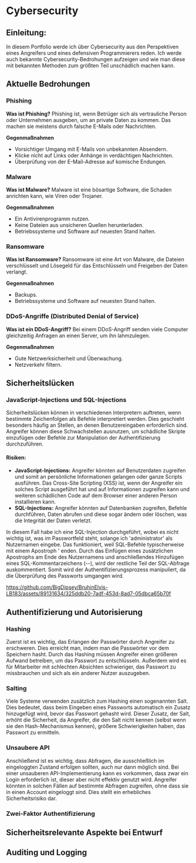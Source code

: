 # Cybersecurity

## Einleitung:
In diesem Portfolio werde ich über Cybersecurity aus den Perspektiven eines Angreifers und eines defensiven Programmierers reden. Ich werde auch bekannte Cybersecurity-Bedrohungen aufzeigen und wie man diese mit bekannten Methoden zum größten Teil unschädlich machen kann.

## Aktuelle Bedrohungen

### Phishing
**Was ist Phishing?**
Phishing ist, wenn Betrüger sich als vertrauliche Person oder Unternehmen ausgeben, um an private Daten zu kommen. Das machen sie meistens durch falsche E-Mails oder Nachrichten.

**Gegenmaßnahmen**
- Vorsichtiger Umgang mit E-Mails von unbekannten Absendern.
- Klicke nicht auf Links oder Anhänge in verdächtigen Nachrichten.
- Überprüfung von der E-Mail-Adresse auf komische Endungen.

### Malware
**Was ist Malware?**
Malware ist eine bösartige Software, die Schaden anrichten kann, wie Viren oder Trojaner.

**Gegenmaßnahmen**
- Ein Antivirenprogramm nutzen.
- Keine Dateien aus unsicheren Quellen herunterladen.
- Betriebssysteme und Software auf neuesten Stand halten.

### Ransomware
**Was ist Ransomware?**
Ransomware ist eine Art von Malware, die Dateien verschlüsselt und Lösegeld für das Entschlüsseln und Freigeben der Daten verlangt.

**Gegenmaßnahmen**
- Backups.
- Betriebssysteme und Software auf neuesten Stand halten.

### DDoS-Angriffe (Distributed Denial of Service)
**Was ist ein DDoS-Angriff?**
Bei einem DDoS-Angriff senden viele Computer gleichzeitig Anfragen an einen Server, um ihn lahmzulegen.

**Gegenmaßnahmen**
- Gute Netzwerksicherheit und Überwachung.
- Netzverkehr filtern.

## Sicherheitslücken
### JavaScript-Injections und SQL-Injections

Sicherheitslücken können in verschiedenen Interpretern auftreten, wenn bestimmte Zeichenfolgen als Befehle interpretiert werden. Dies geschieht besonders häufig an Stellen, an denen Benutzereingaben erforderlich sind. Angreifer können diese Schwachstellen ausnutzen, um schädliche Skripte einzufügen oder Befehle zur Manipulation der Authentifizierung durchzuführen.

#### Risiken:

- **JavaScript-Injections:** Angreifer könnten auf Benutzerdaten zugreifen und somit an persönliche Informationen gelangen oder ganze Scripts ausführen.
Das Cross-Site Scripting (XSS) ist, wenn der Angreifer ein solches Script ausgeführt hat und auf Informationen zugreifen kann und weiteren schädlichen Code auf dem Browser einer anderen Person installieren kann.
- **SQL-Injections:** Angreifer könnten auf Datenbanken zugreifen, Befehle durchführen, Daten abrufen und diese sogar ändern oder löschen, was die Integrität der Daten verletzt.

In diesem Fall habe ich eine SQL-Injection durchgeführt, wobei es nicht wichtig ist, was im Passwortfeld steht, solange ich 'administrator' als Nutzernamen eingebe. Das funktioniert, weil SQL-Befehle typischerweise mit einem Apostroph ' enden. Durch das Einfügen eines zusätzlichen Apostrophs am Ende des Nutzernamens und anschließendes Hinzufügen eines SQL-Kommentarzeichens (--), wird der restliche Teil der SQL-Abfrage auskommentiert. Somit wird der Authentifizierungsprozess manipuliert, da die Überprüfung des Passworts umgangen wird.

https://github.com/BigDipsey/BruhinElvis-LB183/assets/89131634/325ddb20-7adf-453d-8ad7-05dbca65b70f

## Authentifizierung und Autorisierung

### Hashing
Zuerst ist es wichtig, das Erlangen der Passwörter durch Angreifer zu erschweren. Dies erreicht man, indem man die Passwörter vor dem Speichern hasht. Durch das Hashing müssen Angreifer einen größeren Aufwand betreiben, um das Passwort zu entschlüsseln. Außerdem wird es für Mitarbeiter mit schlechten Absichten schwieriger, das Passwort zu missbrauchen und sich als ein anderer Nutzer auszugeben.

### Salting
Viele Systeme verwenden zusätzlich zum Hashing einen sogenannten Salt. Dies bedeutet, dass beim Eingeben eines Passworts automatisch ein Zusatz hinzugefügt wird, bevor das Passwort gehasht wird. Dieser Zusatz, der Salt, erhöht die Sicherheit, da Angreifer, die den Salt nicht kennen (selbst wenn sie den Hash-Mechanismus kennen), größere Schwierigkeiten haben, das Passwort zu ermitteln.

### Unsaubere API
Anschließend ist es wichtig, dass Abfragen, die ausschließlich im eingeloggten Zustand erfolgen sollten, auch nur dann möglich sind. Bei einer unsauberen API-Implementierung kann es vorkommen, dass zwar ein Login erforderlich ist, dieser aber nicht effektiv genutzt wird. Angreifer könnten in solchen Fällen auf bestimmte Abfragen zugreifen, ohne dass sie in einen Account eingeloggt sind. Dies stellt ein erhebliches Sicherheitsrisiko dar.

### Zwei-Faktor Authentifizierung

## Sicherheitsrelevante Aspekte bei Entwurf

## Auditing und Logging
